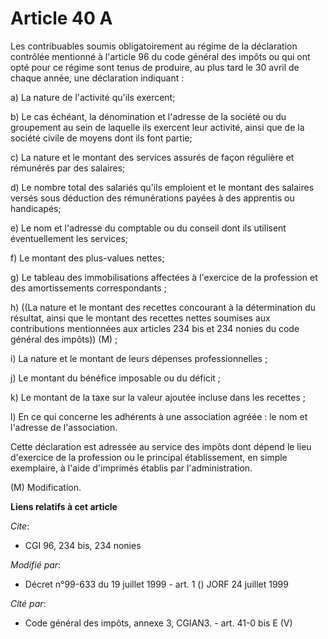 # Article 40 A

Les contribuables soumis obligatoirement au régime de la déclaration contrôlée mentionné à l'article 96 du code général des
impôts ou qui ont opté pour ce régime sont tenus de produire, au plus tard le 30 avril de chaque année, une déclaration
indiquant :

a) La nature de l'activité qu'ils exercent;

b) Le cas échéant, la dénomination et l'adresse de la société ou du groupement au sein de laquelle ils exercent leur
activité, ainsi que de la société civile de moyens dont ils font partie;

c) La nature et le montant des services assurés de façon régulière et rémunérés par des salaires;

d) Le nombre total des salariés qu'ils emploient et le montant des salaires versés sous déduction des rémunérations payées à
des apprentis ou handicapés;

e) Le nom et l'adresse du comptable ou du conseil dont ils utilisent éventuellement les services;

f) Le montant des plus-values nettes;

g) Le tableau des immobilisations affectées à l'exercice de la profession et des amortissements correspondants ;

h) ((La nature et le montant des recettes concourant à la détermination du résultat, ainsi que le montant des recettes nettes
soumises aux contributions mentionnées aux articles 234 bis et 234 nonies du code général des impôts)) (M) ;

i) La nature et le montant de leurs dépenses professionnelles ;

j) Le montant du bénéfice imposable ou du déficit ;

k) Le montant de la taxe sur la valeur ajoutée incluse dans les recettes ;

l) En ce qui concerne les adhérents à une association agréée : le nom et l'adresse de l'association.

Cette déclaration est adressée au service des impôts dont dépend le lieu d'exercice de la profession ou le principal
établissement, en simple exemplaire, à l'aide d'imprimés établis par l'administration.

(M) Modification.

**Liens relatifs à cet article**

_Cite_:

  - CGI 96, 234 bis, 234 nonies

_Modifié par_:

  - Décret n°99-633 du 19 juillet 1999 - art. 1 () JORF 24 juillet 1999

_Cité par_:

  - Code général des impôts, annexe 3, CGIAN3. - art. 41-0 bis E (V)
